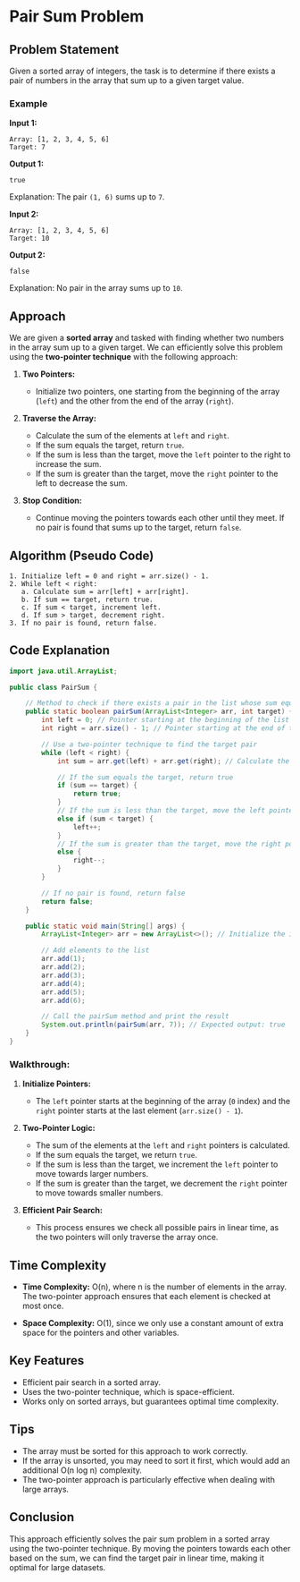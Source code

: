 # Pair Sum Problem

## Problem Statement

Given a sorted array of integers, the task is to determine if there exists a pair of numbers in the array that sum up to a given target value.

### Example

**Input 1:**

```
Array: [1, 2, 3, 4, 5, 6]
Target: 7
```

**Output 1:**

```
true
```

Explanation: The pair `(1, 6)` sums up to `7`.

**Input 2:**

```
Array: [1, 2, 3, 4, 5, 6]
Target: 10
```

**Output 2:**

```
false
```

Explanation: No pair in the array sums up to `10`.

## Approach

We are given a **sorted array** and tasked with finding whether two numbers in the array sum up to a given target. We can efficiently solve this problem using the **two-pointer technique** with the following approach:

1. **Two Pointers:**
   - Initialize two pointers, one starting from the beginning of the array (`left`) and the other from the end of the array (`right`).
   
2. **Traverse the Array:**
   - Calculate the sum of the elements at `left` and `right`.
   - If the sum equals the target, return `true`.
   - If the sum is less than the target, move the `left` pointer to the right to increase the sum.
   - If the sum is greater than the target, move the `right` pointer to the left to decrease the sum.
   
3. **Stop Condition:**
   - Continue moving the pointers towards each other until they meet. If no pair is found that sums up to the target, return `false`.

## Algorithm (Pseudo Code)

```
1. Initialize left = 0 and right = arr.size() - 1.
2. While left < right:
   a. Calculate sum = arr[left] + arr[right].
   b. If sum == target, return true.
   c. If sum < target, increment left.
   d. If sum > target, decrement right.
3. If no pair is found, return false.
```

## Code Explanation

```java
import java.util.ArrayList;

public class PairSum {

    // Method to check if there exists a pair in the list whose sum equals the target value
    public static boolean pairSum(ArrayList<Integer> arr, int target) {
        int left = 0; // Pointer starting at the beginning of the list
        int right = arr.size() - 1; // Pointer starting at the end of the list

        // Use a two-pointer technique to find the target pair
        while (left < right) {
            int sum = arr.get(left) + arr.get(right); // Calculate the sum of the current pair

            // If the sum equals the target, return true
            if (sum == target) {
                return true;
            }
            // If the sum is less than the target, move the left pointer to increase the sum
            else if (sum < target) {
                left++;
            }
            // If the sum is greater than the target, move the right pointer to decrease the sum
            else {
                right--;
            }
        }

        // If no pair is found, return false
        return false;
    }

    public static void main(String[] args) {
        ArrayList<Integer> arr = new ArrayList<>(); // Initialize the input list

        // Add elements to the list
        arr.add(1);
        arr.add(2);
        arr.add(3);
        arr.add(4);
        arr.add(5);
        arr.add(6);

        // Call the pairSum method and print the result
        System.out.println(pairSum(arr, 7)); // Expected output: true
    }
}
```

### Walkthrough:

1. **Initialize Pointers:**
   - The `left` pointer starts at the beginning of the array (`0` index) and the `right` pointer starts at the last element (`arr.size() - 1`).

2. **Two-Pointer Logic:**
   - The sum of the elements at the `left` and `right` pointers is calculated.
   - If the sum equals the target, we return `true`.
   - If the sum is less than the target, we increment the `left` pointer to move towards larger numbers.
   - If the sum is greater than the target, we decrement the `right` pointer to move towards smaller numbers.

3. **Efficient Pair Search:** 
   - This process ensures we check all possible pairs in linear time, as the two pointers will only traverse the array once.

## Time Complexity

- **Time Complexity:** O(n), where n is the number of elements in the array. The two-pointer approach ensures that each element is checked at most once.

- **Space Complexity:** O(1), since we only use a constant amount of extra space for the pointers and other variables.

## Key Features

- Efficient pair search in a sorted array.
- Uses the two-pointer technique, which is space-efficient.
- Works only on sorted arrays, but guarantees optimal time complexity.

## Tips

- The array must be sorted for this approach to work correctly.
- If the array is unsorted, you may need to sort it first, which would add an additional O(n log n) complexity.
- The two-pointer approach is particularly effective when dealing with large arrays.

## Conclusion

This approach efficiently solves the pair sum problem in a sorted array using the two-pointer technique. By moving the pointers towards each other based on the sum, we can find the target pair in linear time, making it optimal for large datasets.